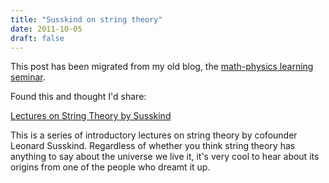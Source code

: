 ```yaml
---
title: "Susskind on string theory"
date: 2011-10-05
draft: false
---
```


This post has been migrated from my old blog, the [math-physics learning seminar](https://mathphysseminar.blogspot.com/).


Found this and thought I'd share:


[Lectures on String Theory by Susskind](https://www.youtube.com/watch?v=25haxRuZQUk&feature=list_related&playnext=1&list=SPA2FDCCBC7956448F)


This is a series of introductory lectures on string theory by cofounder Leonard Susskind. Regardless of whether you think string theory has anything to say about the universe we live it, it's very cool to hear about its origins from one of the people who dreamt it up.

